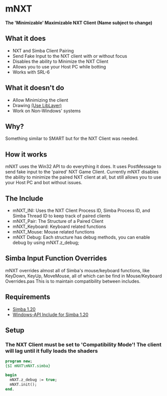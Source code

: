 # mNXT 
****The 'Minimizable' Maximizable NXT Client (Name subject to change)****


## What it does
* NXT and Simba Client Pairing
* Send Fake Input to the NXT client with or without focus
* Disables the ability to Minimize the NXT Client
* Allows you to use your Host PC while botting
* Works with SRL-6


## What it doesn't do
* Allow Minimizing the client
* Drawing [(Use LibLayer)](https://github.com/Olly-/libLayer)
* Work on Non-Windows' systems

## Why?
Something similar to SMART but for the NXT Client was needed.

## How it works
mNXT uses the Win32 API to do everything it does. It uses PostMessage to send fake input to the 'paired' NXT Game Client. Currently mNXT disables the ability to minimize the paired NXT client at all, but still allows you to use your Host PC and bot without issues.

## The Include

* mNXT_INI: Uses the NXT Client Process ID, Simba Process ID, and Simba Thread ID to keep track of paired clients
* mNXT_Pair: The Structure of a Paired Client
* mNXT_Keyboard: Keyboard related functions
* mNXT_Mouse: Mouse related functions
* mNXT Debug: Each structure has debug methods, you can enable debug by using mNXT.z_debug;


## Simba Input Function Overrides
mNXT overrides almost all of Simba's mouse/keyboard functions, like KeyDown, KeyUp, MoveMouse, all of which can be find in Mouse/Keyboard Overrides.pas This is to maintain compatibility between includes.

## Requirements
* [Simba 1.20](https://github.com/MerlijnWajer/Simba/releases)
* [Windows-API Include for Simba 1.20](https://github.com/WarPie/Simba-Windows-API)



## Setup
### The NXT Client must be set to 'Compatibility Mode'! The client will lag until it fully loads the shaders
```pascal
program new;
{$I mNXT\mNXT.simba}

begin
  mNXT.z_debug := true;
  mNXT.init();
end.
```
